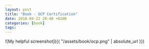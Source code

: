 ```yaml
---
layout: post
title: "Book - OCP Certification"
date: 2018-04-22 20:40 +0200
categories: [book]
tags:
---
```

<!--more-->
<div>
</div>
<div>
![My helpful screenshot]({{ "/assets/book/ocp.png" | absolute_url }})
</div>
